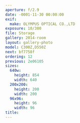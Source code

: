 ```yaml
---
aperture: f/2.9
date: -0001-11-30 00:00:00
exif:
  make: OLYMPUS OPTICAL CO.,LTD
exposure: 10/300
file: Storage
gallery: 2014-room
layout: gallery-photo
model: C300Z,D550Z
next: bf7758f
ordering: 12
previous: 2e06105
sizes:
  640w:
    height: 854
    width: 640
  200x200:
    height: 200
    width: 200
  96x96:
    height: 96
    width: 96
title: 
---
```

